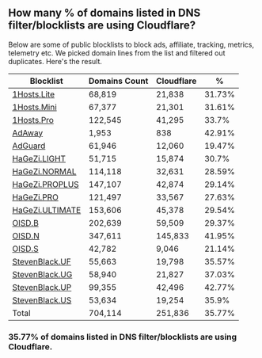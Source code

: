 ## How many % of domains listed in DNS filter/blocklists are using Cloudflare?


Below are some of public blocklists to block ads, affiliate, tracking, metrics, telemetry etc.
We picked domain lines from the list and filtered out duplicates.
Here's the result.


| Blocklist | Domains Count | Cloudflare | % |
| --- | --- | --- | --- |
| [1Hosts.Lite](https://raw.githubusercontent.com/badmojr/1Hosts/master/Lite/hosts.win) | 68,819 | 21,838 | 31.73% |
| [1Hosts.Mini](https://raw.githubusercontent.com/badmojr/1Hosts/master/mini/hosts.win) | 67,377 | 21,301 | 31.61% |
| [1Hosts.Pro](https://raw.githubusercontent.com/badmojr/1Hosts/master/Pro/hosts.win) | 122,545 | 41,295 | 33.7% |
| [AdAway](https://raw.githubusercontent.com/AdAway/adaway.github.io/master/hosts.txt) | 1,953 | 838 | 42.91% |
| [AdGuard](https://adguardteam.github.io/AdGuardSDNSFilter/Filters/filter.txt) | 61,946 | 12,060 | 19.47% |
| [HaGeZi.LIGHT](https://raw.githubusercontent.com/hagezi/dns-blocklists/main/hosts/light.txt) | 51,715 | 15,874 | 30.7% |
| [HaGeZi.NORMAL](https://raw.githubusercontent.com/hagezi/dns-blocklists/main/hosts/multi.txt) | 114,118 | 32,631 | 28.59% |
| [HaGeZi.PROPLUS](https://raw.githubusercontent.com/hagezi/dns-blocklists/main/hosts/pro.plus.txt) | 147,107 | 42,874 | 29.14% |
| [HaGeZi.PRO](https://raw.githubusercontent.com/hagezi/dns-blocklists/main/hosts/pro.txt) | 121,497 | 33,567 | 27.63% |
| [HaGeZi.ULTIMATE](https://raw.githubusercontent.com/hagezi/dns-blocklists/main/hosts/ultimate.txt) | 153,606 | 45,378 | 29.54% |
| [OISD.B](https://big.oisd.nl/dnsmasq) | 202,639 | 59,509 | 29.37% |
| [OISD.N](https://nsfw.oisd.nl/dnsmasq) | 347,611 | 145,833 | 41.95% |
| [OISD.S](https://small.oisd.nl/dnsmasq) | 42,782 | 9,046 | 21.14% |
| [StevenBlack.UF](https://raw.githubusercontent.com/StevenBlack/hosts/master/alternates/fakenews/hosts) | 55,663 | 19,798 | 35.57% |
| [StevenBlack.UG](https://raw.githubusercontent.com/StevenBlack/hosts/master/alternates/gambling/hosts) | 58,940 | 21,827 | 37.03% |
| [StevenBlack.UP](https://raw.githubusercontent.com/StevenBlack/hosts/master/alternates/porn/hosts) | 99,355 | 42,496 | 42.77% |
| [StevenBlack.US](https://raw.githubusercontent.com/StevenBlack/hosts/master/alternates/social/hosts) | 53,634 | 19,254 | 35.9% |
| Total | 704,114 | 251,836 | 35.77% |


### 35.77% of domains listed in DNS filter/blocklists are using Cloudflare.